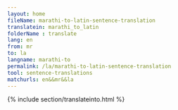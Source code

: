 ```yaml
---
layout: home
fileName: marathi-to-latin-sentence-translation
translatein: marathi_to_latin
folderName : translate
lang: en
from: mr
to: la
langname: marathi-to
permalink: /la/marathi-to-latin-sentence-translation
tool: sentence-translations
matchurls: en&&mr&&la
---
```

{% include section/translateinto.html %}

